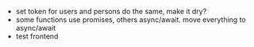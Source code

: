 

- set token for users and persons do the same, make it dry?
- some functions use promises, others async/await. move everything to async/await
- test frontend
